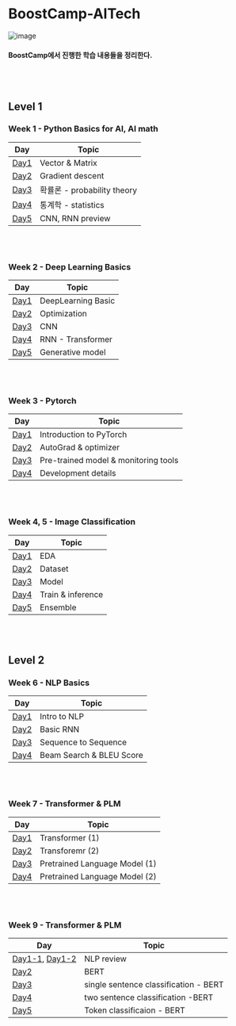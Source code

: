 # BoostCamp-AITech

![image](https://user-images.githubusercontent.com/88299729/134674880-1253d77f-c835-4178-824f-99ac022d0ecd.png)

#### BoostCamp에서 진행한 학습 내용들을 정리한다.

<br>

<br>

## Level 1

### Week 1 - Python Basics for AI, AI math

| Day                                                          | Topic                       |
| ------------------------------------------------------------ | --------------------------- |
| [Day1](https://github.com/JeangyuHeo/BoostCamp-AITech/blob/main/Week1/Day1_Vector_Matrix.md) | Vector & Matrix             |
| [Day2](https://github.com/JeangyuHeo/BoostCamp-AITech/blob/main/Week1/Day2_%EA%B2%BD%EC%82%AC%ED%95%98%EA%B0%95%EB%B2%95.md) | Gradient descent            |
| [Day3](https://github.com/JeangyuHeo/BoostCamp-AITech/blob/main/Week1/Day3_%EB%94%A5%EB%9F%AC%EB%8B%9D_%ED%99%95%EB%A5%A0%EB%A1%A0.md) | 확률론 - probability theory |
| [Day4](https://github.com/JeangyuHeo/BoostCamp-AITech/blob/main/Week1/Day4_%ED%86%B5%EA%B3%84%ED%95%99.md) | 통계학 - statistics         |
| [Day5](https://github.com/JeangyuHeo/BoostCamp-AITech/blob/main/Week1/Day5_CNN_RNN_%EB%A7%9B%EB%B3%B4%EA%B8%B0.md) | CNN, RNN preview            |

<br>

<br>

### Week 2 - Deep Learning Basics

| Day                                                          | Topic              |
| ------------------------------------------------------------ | ------------------ |
| [Day1](https://github.com/JeangyuHeo/BoostCamp-AITech/blob/main/Week2/Day1_DeepLearning_Basic.md) | DeepLearning Basic |
| [Day2](https://github.com/JeangyuHeo/BoostCamp-AITech/blob/main/Week2/Day2_Optimization.md) | Optimization       |
| [Day3](https://github.com/JeangyuHeo/BoostCamp-AITech/blob/main/Week2/Day3_CNN.md) | CNN                |
| [Day4](https://github.com/JeangyuHeo/BoostCamp-AITech/blob/main/Week2/Day4_RNN_Transformer.md) | RNN - Transformer  |
| [Day5](https://github.com/JeangyuHeo/BoostCamp-AITech/blob/main/Week2/Day5_Generative_Model.md) | Generative model   |

<br>

<br>

### Week 3 - Pytorch

| Day                                                          | Topic                                |
| ------------------------------------------------------------ | ------------------------------------ |
| [Day1](https://github.com/JeangyuHeo/BoostCamp-AITech/blob/main/Week3/Day1_Introduction_to_PyTorch.md) | Introduction to PyTorch              |
| [Day2](https://github.com/JeangyuHeo/BoostCamp-AITech/blob/main/Week3/Day2_AutoGrad_Optimizer.md) | AutoGrad & optimizer                 |
| [Day3](https://github.com/JeangyuHeo/BoostCamp-AITech/blob/main/Week3/Day3_Model%EB%B6%88%EB%9F%AC%EC%98%A4%EA%B8%B0_Monitoring_tools.md) | Pre-trained model & monitoring tools |
| [Day4](https://github.com/JeangyuHeo/BoostCamp-AITech/blob/main/Week3/Day4_Dev_details.md) | Development details                  |

<br>

<br>

### Week 4, 5 - Image Classification

| Day                                                          | Topic             |
| ------------------------------------------------------------ | ----------------- |
| [Day1](https://github.com/JeangyuHeo/BoostCamp-AITech/blob/main/Week4/Day1_EDA.md) | EDA               |
| [Day2](https://github.com/JeangyuHeo/BoostCamp-AITech/blob/main/Week4/Day2_Dataset.md) | Dataset           |
| [Day3](https://github.com/JeangyuHeo/BoostCamp-AITech/blob/main/Week4/Day3_Model.md) | Model             |
| [Day4](https://github.com/JeangyuHeo/BoostCamp-AITech/blob/main/Week4/Day4_Training_Inference.md) | Train & inference |
| [Day5](https://github.com/JeangyuHeo/BoostCamp-AITech/blob/main/Week4/Day5_Ensemble.md) | Ensemble          |

<br>

<br>

## Level 2

### Week 6 - NLP Basics

| Day                                                          | Topic                    |
| ------------------------------------------------------------ | ------------------------ |
| [Day1](https://github.com/JeangyuHeo/BoostCamp-AITech/blob/main/Week6/Day1_Intro_to_NLP.md) | Intro to NLP             |
| [Day2](https://github.com/JeangyuHeo/BoostCamp-AITech/blob/main/Week6/Day2_Basic_RNN.md) | Basic RNN                |
| [Day3](https://github.com/JeangyuHeo/BoostCamp-AITech/blob/main/Week6/Day3_Seq_to_Seq.md) | Sequence to Sequence     |
| [Day4](https://github.com/JeangyuHeo/BoostCamp-AITech/blob/main/Week6/Day4_BeamSearch_BLEU.md) | Beam Search & BLEU Score |

<br>

<br>

### Week 7 - Transformer & PLM

| Day                                                          | Topic                         |
| ------------------------------------------------------------ | ----------------------------- |
| [Day1](https://github.com/JeangyuHeo/BoostCamp-AITech/blob/main/Week7/Day1_Transformer(1).md) | Transformer (1)               |
| [Day2](https://github.com/JeangyuHeo/BoostCamp-AITech/blob/main/Week7/Day2_Transformer(2).md) | Transforemr (2)               |
| [Day3](https://github.com/JeangyuHeo/BoostCamp-AITech/blob/main/Week7/Day3_PLM.md) | Pretrained Language Model (1) |
| [Day4](https://github.com/JeangyuHeo/BoostCamp-AITech/blob/main/Week7/Day4_PLM(2).md) | Pretrained Language Model (2) |

<br>

<br>

### Week 9 - Transformer & PLM

| Day                                                          | Topic                                 |
| ------------------------------------------------------------ | ------------------------------------- |
| [Day1-1](https://github.com/JeangyuHeo/BoostCamp-AITech/blob/main/Week9/Day1_NLP_review.md), [Day1-2](https://github.com/JeangyuHeo/BoostCamp-AITech/blob/main/Week9/Day1_NLP_review_2.md) | NLP review                            |
| [Day2](https://github.com/JeangyuHeo/BoostCamp-AITech/blob/main/Week9/Day2_BERT.md) | BERT                                  |
| [Day3](https://github.com/JeangyuHeo/BoostCamp-AITech/blob/main/Week9/Day3_BERT_single_sentence_classification.md) | single sentence classification - BERT |
| [Day4](https://github.com/JeangyuHeo/BoostCamp-AITech/blob/main/Week9/Day4_BERT_two_sentence_relation_classification.md) | two sentence classification -BERT     |
| [Day5](https://github.com/JeangyuHeo/BoostCamp-AITech/blob/main/Week9/Day5_BERT_Token_classification.md) | Token classificaion - BERT            |

<br>

<br>

